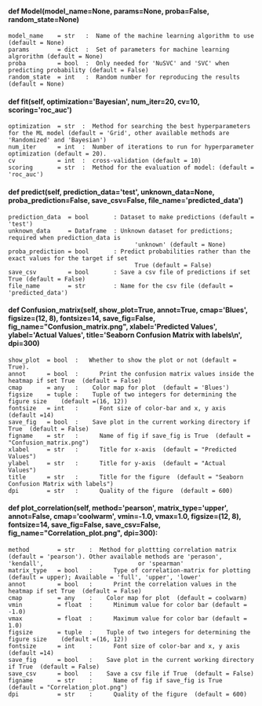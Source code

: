
#### def Model(model_name=None, params=None, proba=False, random_state=None)

````
model_name    = str   :  Name of the machine learning algorithm to use (default = None)
params        = dict  :  Set of parameters for machine learning algrorithm (default = None)
proba         = bool  :  Only needed for 'NuSVC' and 'SVC' when predicting probability (default = False)
random_state  = int   :  Random number for reproducing the results (default = None)
````

#### def fit(self, optimization='Bayesian', num_iter=20, cv=10, scoring='roc_auc')

````
optimization  = str  :	Method for searching the best hyperparameters for the ML model (default = 'Grid', other available methods are 'Randomized' and 'Bayesian')
num_iter      = int  :	Number of iterations to run for hyperparameter optimization (default = 20).
cv            = int  :	cross-validation (default = 10)
scoring       = str  :	Method for the evaluation of model: (default = 'roc_auc')
````

#### def predict(self, prediction_data='test', unknown_data=None, proba_prediction=False, save_csv=False, file_name='predicted_data')

````
prediction_data  = bool       :	Dataset to make predictions (default = 'test')
unknown_data     = Dataframe  :	Unknown dataset for predictions; required when prediction_data is 
                                    'unknown' (default = None)
proba_prediction = bool       :	Predict probabilities rather than the exact values for the target if set 
                                    True (default = False)                            
save_csv         = bool       :	Save a csv file of predictions if set True (default = False)
file_name        = str        :	Name for the csv file (default = 'predicted_data')
````

#### def Confusion_matrix(self, show_plot=True, annot=True, cmap='Blues', figsize=(12, 8), fontsize=14, save_fig=False, fig_name="Confusion_matrix.png", xlabel='Predicted Values', ylabel='Actual Values', title='Seaborn Confusion Matrix with labels\n', dpi=300)

````
show_plot  = bool  :   Whether to show the plot or not (default = True).
annot      = bool  :	  Print the confusion matrix values inside the heatmap if set True  (default = False)
cmap       = any   : 	Color map for plot  (default = 'Blues')
figsize    = tuple : 	Tuple of two integers for determining the figure size    (default =(16, 12))
fontsize   = int   :	  Font size of color-bar and x, y axis   (default =14)
save_fig   = bool  : 	Save plot in the current working directory if True  (default = False)
figname    = str   :	  Name of fig if save_fig is True  (default = "Confusion_matrix.png")
xlabel     = str   :	  Title for x-axis  (default = "Predicted Values")
ylabel     = str   :	  Title for y-axis  (default = "Actual Values")
title      = str   :	  Title for the figure  (default = "Seaborn Confusion Matrix with labels")
dpi        = str   :	  Quality of the figure  (default = 600)
````

#### def plot_correlation(self, method='pearson', matrix_type='upper', annot=False, cmap='coolwarm', vmin=-1.0, vmax=1.0, figsize=(12, 8), fontsize=14, save_fig=False, save_csv=False, fig_name="Correlation_plot.png", dpi=300):

````
method        = str    :  Method for plottting correlation matrix (default = 'pearson'). Other available methods are 'perason', 'kendall',                           or 'spearman'  
matrix_type   = bool   :	  Type of correlation-matrix for plotting  (default = upper); Available = 'full', 'upper', 'lower'
annot         = bool   :	  Print the correlation values in the heatmap if set True  (default = False)
cmap          = any    : 	Color map for plot  (default = coolwarm)
vmin          = float  :	  Minimum value for color bar (default = -1.0)
vmax          = float  :	  Maximum value for color bar (default =  1.0)
figsize       = tuple  : 	Tuple of two integers for determining the figure size    (default =(16, 12))
fontsize      = int    :	  Font size of color-bar and x, y axis   (default =14)
save_fig      = bool   : 	Save plot in the current working directory if True  (default = False)
save_csv      = bool   : 	Save a csv file if True  (default = False)
figname       = str    :	  Name of fig if save_fig is True  (default = "Correlation_plot.png")
dpi           = str    :	  Quality of the figure  (default = 600)
````



